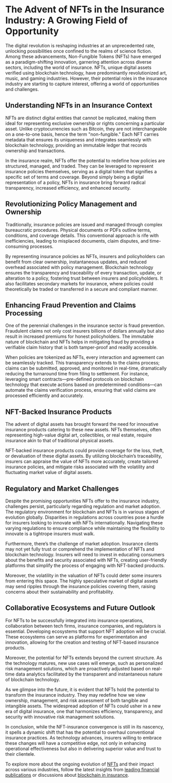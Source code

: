 # The Advent of NFTs in the Insurance Industry: A Growing Field of Opportunity

The digital revolution is reshaping industries at an unprecedented rate, unlocking possibilities once confined to the realms of science fiction. Among these advancements, Non-Fungible Tokens (NFTs) have emerged as a paradigm-shifting innovation, garnering attention across diverse sectors, including the world of insurance. NFTs, unique digital assets verified using blockchain technology, have predominantly revolutionized art, music, and gaming industries. However, their potential roles in the insurance industry are starting to capture interest, offering a world of opportunities and challenges.

## Understanding NFTs in an Insurance Context

NFTs are distinct digital entities that cannot be replicated, making them ideal for representing exclusive ownership or rights concerning a particular asset. Unlike cryptocurrencies such as Bitcoin, they are not interchangeable on a one-to-one basis, hence the term "non-fungible." Each NFT carries metadata that ensures its uniqueness and integrates seamlessly with blockchain technology, providing an immutable ledger that records ownership and transactions.

In the insurance realm, NFTs offer the potential to redefine how policies are structured, managed, and traded. They can be leveraged to represent insurance policies themselves, serving as a digital token that signifies a specific set of terms and coverage. Beyond simply being a digital representation of a policy, NFTs in insurance bring forward radical transparency, increased efficiency, and enhanced security.

## Revolutionizing Policy Management and Ownership

Traditionally, insurance policies are issued and managed through complex bureaucratic procedures. Physical documents or PDFs outline terms, conditions, and coverage details. This conventional approach is rife with inefficiencies, leading to misplaced documents, claim disputes, and time-consuming processes.

By representing insurance policies as NFTs, insurers and policyholders can benefit from clear ownership, instantaneous updates, and reduced overhead associated with policy management. Blockchain technology ensures the transparency and traceability of every transaction, update, or alteration to a policy, fostering trust between insurers and policyholders. It also facilitates secondary markets for insurance, where policies could theoretically be traded or transferred in a secure and compliant manner.

## Enhancing Fraud Prevention and Claims Processing

One of the perennial challenges in the insurance sector is fraud prevention. Fraudulent claims not only cost insurers billions of dollars annually but also result in increased premiums for honest policyholders. The immutable nature of blockchain and NFTs helps in mitigating fraud by providing a verifiable claim history that is both tamper-proof and readily accessible.

When policies are tokenized as NFTs, every interaction and agreement can be seamlessly tracked. This transparency extends to the claims process; claims can be submitted, approved, and monitored in real-time, dramatically reducing the turnaround time from filing to settlement. For instance, leveraging smart contracts—pre-defined protocols on blockchain technology that execute actions based on predetermined conditions—can automate the claims verification process, ensuring that valid claims are processed efficiently and accurately.

## NFT-Backed Insurance Products

The advent of digital assets has brought forward the need for innovative insurance products catering to these new assets. NFTs themselves, often representing high-value digital art, collectibles, or real estate, require insurance akin to that of traditional physical assets.

NFT-backed insurance products could provide coverage for the loss, theft, or devaluation of these digital assets. By utilizing blockchain’s traceability, insurers can appraise the value of NFTs more accurately, create tailored insurance policies, and mitigate risks associated with the volatility and fluctuating market value of digital assets.

## Regulatory and Market Challenges

Despite the promising opportunities NFTs offer to the insurance industry, challenges persist, particularly regarding regulation and market adoption. The regulatory environment for blockchain and NFTs is in various stages of evolution globally. Disparities in regulations across countries pose a hurdle for insurers looking to innovate with NFTs internationally. Navigating these varying regulations to ensure compliance while maintaining the flexibility to innovate is a tightrope insurers must walk.

Furthermore, there’s the challenge of market adoption. Insurance clients may not yet fully trust or comprehend the implementation of NFTs and blockchain technology. Insurers will need to invest in educating consumers about the benefits and security associated with NFTs, creating user-friendly platforms that simplify the process of engaging with NFT-backed products.

Moreover, the volatility in the valuation of NFTs could deter some insurers from entering this space. The highly speculative market of digital assets may send ripples through the insurance policies covering them, raising concerns about their sustainability and profitability.

## Collaborative Ecosystems and Future Outlook

For NFTs to be successfully integrated into insurance operations, collaboration between tech firms, insurance companies, and regulators is essential. Developing ecosystems that support NFT adoption will be crucial. These ecosystems can serve as platforms for experimentation and innovation, allowing for the creation and testing of NFT-based insurance products.

Moreover, the potential for NFTs extends beyond the current structure. As the technology matures, new use cases will emerge, such as personalized risk management solutions, which are proactively adjusted based on real-time data analytics facilitated by the transparent and instantaneous nature of blockchain technology.

As we glimpse into the future, it is evident that NFTs hold the potential to transform the insurance industry. They may redefine how we view ownership, management, and risk assessment of both tangible and intangible assets. The widespread adoption of NFTs could usher in a new era of digital insurance, one that harmonizes efficiency, transparency, and security with innovative risk management solutions.

In conclusion, while the NFT-insurance convergence is still in its nascency, it spells a dynamic shift that has the potential to overhaul conventional insurance practices. As technology advances, insurers willing to embrace these changes will have a competitive edge, not only in enhancing operational effectiveness but also in delivering superior value and trust to their clientele.

To explore more about the ongoing evolution of [NFTs](https://en.wikipedia.org/wiki/Non-fungible_token) and their impact across various industries, follow the latest insights from [leading financial publications](https://www.forbes.com/sites/forbestechcouncil/2023/02/24/the-impact-of-nfts-on-the-financial-sector/?sh=5b0f2add7c1c) or discussions about [blockchain in insurance](https://www.insurancejournal.com/research/research/blockchain-insurance-opportunities-challenges/).